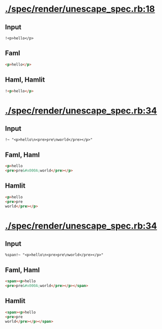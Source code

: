 # [./spec/render/unescape_spec.rb:18](../../../spec/render/unescape_spec.rb#L18)
## Input
```haml
!<p>hello</p>
```

## Faml
```html
<p>hello</p>

```

## Haml, Hamlit
```html
!<p>hello</p>

```

# [./spec/render/unescape_spec.rb:34](../../../spec/render/unescape_spec.rb#L34)
## Input
```haml
!~ "<p>hello\n<pre>pre\nworld</pre></p>"
```

## Faml, Haml
```html
<p>hello
<pre>pre&#x000A;world</pre></p>

```

## Hamlit
```html
<p>hello
<pre>pre
world</pre></p>

```

# [./spec/render/unescape_spec.rb:34](../../../spec/render/unescape_spec.rb#L34)
## Input
```haml
%span!~ "<p>hello\n<pre>pre\nworld</pre></p>"
```

## Faml, Haml
```html
<span><p>hello
<pre>pre&#x000A;world</pre></p></span>

```

## Hamlit
```html
<span><p>hello
<pre>pre
world</pre></p></span>

```

